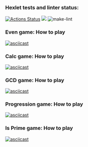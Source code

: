 ### Hexlet tests and linter status:
[![Actions Status](https://github.com/iverness/frontend-project-lvl1/workflows/hexlet-check/badge.svg)](https://github.com/iverness/frontend-project-lvl1/actions)
<a href="https://codeclimate.com/github/codeclimate/codeclimate/maintainability"><img src="https://api.codeclimate.com/v1/badges/a99a88d28ad37a79dbf6/maintainability" /></a>
![make-lint](https://github.com/iverness/frontend-project-lvl1/actions/workflows/make-lint.yml/badge.svg)

### Even game: How to play
[![asciicast](https://asciinema.org/a/7tSVeyyqdKCIigxO85P7Xrksb.svg)](https://asciinema.org/a/7tSVeyyqdKCIigxO85P7Xrksb)
### Calc game: How to play
[![asciicast](https://asciinema.org/a/sNJWid6CUwqkUbHRXwM3YcOii.svg)](https://asciinema.org/a/sNJWid6CUwqkUbHRXwM3YcOii)
### GCD game: How to play
[![asciicast](https://asciinema.org/a/65wGk6HN2fA1HVcnqHsUeolfa.svg)](https://asciinema.org/a/65wGk6HN2fA1HVcnqHsUeolfa)
### Progression game: How to play
[![asciicast](https://asciinema.org/a/ZmU7odYPuiOVDHFudLLUoMaiC.svg)](https://asciinema.org/a/ZmU7odYPuiOVDHFudLLUoMaiC)
### Is Prime game: How to play
[![asciicast](https://asciinema.org/a/RPdA9TcIEekA2K4Au3doO8GCQ.svg)](https://asciinema.org/a/RPdA9TcIEekA2K4Au3doO8GCQ)